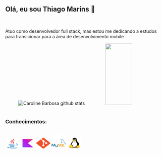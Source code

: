 ## Olá, eu sou Thiago Marins 👋

<br>

<p>Atuo como desenvolvedor full stack, mas estou me dedicando a estudos para transicionar para a área de desenvolvimento mobile</p>

<div align="center">  
  <img width="49%" height="195px" src="https://github-readme-stats.vercel.app/api?username=thiagossmarins&show_icons=true&count_private=true&hide_border=true&title_color=14C4EB&icon_color=14C4EB&text_color=c9d1d9&bg_color=1D1E1F" alt="Caroline Barbosa github stats" /> 
  <img width="41%" height="195px" src="https://github-readme-stats.vercel.app/api/top-langs/?username=thiagossmarins&layout=compact&hide_border=true&title_color=14C4EB&text_color=c9d1d9&bg_color=1D1E1F" />
</div>

<br>

 ### Conhecimentos:
<div style="display: inline_block;">
      <br>
      <img align="center" height="35" width="45" src="https://github.com/devicons/devicon/blob/master/icons/java/java-original.svg">
      <img align="center" height="35" width="45" src="https://github.com/devicons/devicon/blob/master/icons/kotlin/kotlin-original.svg">
      <img align="center" height="35" width="45" src="https://github.com/devicons/devicon/blob/master/icons/git/git-original.svg">
      <img align="center" height="50" width="45" src="https://github.com/devicons/devicon/blob/master/icons/mysql/mysql-original-wordmark.svg">
      <img align="center" height="35" width="45" src="https://github.com/devicons/devicon/blob/master/icons/linux/linux-original.svg">
</div>

